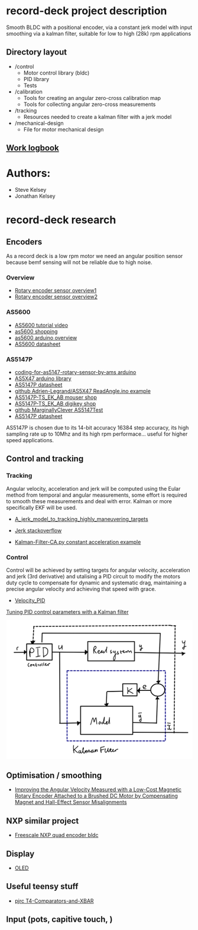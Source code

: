 # record-deck project description

Smooth BLDC with a positional encoder, via a constant jerk model with input smoothing via a kalman filter, suitable for low to high (28k) rpm applications

## Directory layout

- /control
    - Motor control library (bldc)
    - PID library
    - Tests
- /calibration
    - Tools for creating an angular zero-cross calibration map
    - Tools for collecting angular zero-cross measurements
- /tracking
    - Resources needed to create a kalman filter with a jerk model
- /mechanical-design
    - File for motor mechanical design

## [Work logbook](https://github.com/jk89/record-deck/blob/main/resources/log.pdf)

# Authors:
- Steve Kelsey
- Jonathan Kelsey

# record-deck research

## Encoders

As a record deck is a low rpm motor we need an angular position sensor because bemf sensing will not be reliable due to high noise.

### Overview
- [Rotary encoder sensor overview1](https://www.electronicproducts.com/absolute-position-sensing-the-key-to-better-brushless-dc-motor-control/)
- [Rotary encoder sensor overview2](https://www.seeedstudio.com/blog/2020/01/19/rotary-encoders-how-it-works-how-to-use-with-arduino/)

### AS5600
- [AS5600 tutorial video](https://www.youtube.com/watch?v=yvrpIYc9Ll8&ab_channel=CuriousScientist)
- [as5600 shopping](https://coolcomponents.co.uk/products/grove-12-bit-magnetic-rotary-position-sensor-encoder-as5600?currency=GBP&variant=29543511785533&utm_medium=cpc&utm_source=google&utm_campaign=Google%20Shopping&gclid=Cj0KCQjw-JyUBhCuARIsANUqQ_I9FStKhB8IkzvJTuQMaKLdNIeIcQSBaGcPF18BLhQgqsYaSaarSBcaAqASEALw_wcB)
- [as5600 arduino overview](https://curiousscientist.tech/blog/as5600-nema17-speed-and-position)
- [AS5600 datasheet](https://ams.com/documents/20143/36005/AS5600_DS000365_5-00.pdf)

### AS5147P
- [ coding-for-as5147-rotary-sensor-by-ams arduino](https://forum.arduino.cc/t/coding-for-as5147-rotary-sensor-by-ams/342631)
- [AS5X47 arduino library](https://github.com/Adrien-Legrand/AS5X47)
- [AS5147P datasheet](https://ams.com/documents/20143/36005/AS5147P_DS000328_2-00.pdf/847d41be-7afa-94ad-98c2-8617a5df5b6f)
- [github Adrien-Legrand/AS5X47 ReadAngle.ino example](https://github.com/Adrien-Legrand/AS5X47/blob/master/examples/ReadAngle/ReadAngle.ino)
- [AS5147P-TS_EK_AB mouser shop](https://www.mouser.co.uk/ProductDetail/ams/AS5147P-TS_EK_AB?qs=Rt6VE0PE%2FOfngSpzc2DH8w%3D%3D&mgh=1&vip=1&gclid=Cj0KCQjwm6KUBhC3ARIsACIwxBjypycJOODZLcuEXv6ZZNorVRH8abVcmWROeClnLvezKtGCmwOAK5UaArH_EALw_wcB)
- [AS5147P-TS_EK_AB digikey shop](https://www.digikey.co.uk/en/products/detail/ams/AS5147P-TS_EK_AB/5452349?utm_adgroup=General&utm_source=google&utm_medium=cpc&utm_campaign=Smart%20Shopping_Product_Zombie%20SKUs&utm_term=&productid=5452349&gclid=Cj0KCQjwm6KUBhC3ARIsACIwxBh5SEG6c91mfVuQ5gbXSg_R_VdLVSx8Lk0mh_X--0qedxmupdKV2ysaAiGNEALw_wcB)
- [github MarginallyClever AS5147Test](https://github.com/MarginallyClever/AS5147Test)
- [AS5147P datasheet](https://ams.com/documents/20143/36005/AS5147P_DS000328_2-00.pdf)

AS5147P is chosen due to its 14-bit accuracy 16384 step accuracy, its high sampling rate up to 10Mhz and its high rpm performace... useful for higher speed applications. 

## Control and tracking

### Tracking

Angular velocity, acceleration and jerk will be computed using the Eular method from temporal and angular measurements, some effort is required to smooth these measurements and deal with error. Kalman or more specifically EKF will be used.

- [A_jerk_model_to_tracking_highly_maneuvering_targets](https://www.researchgate.net/publication/3002819_A_jerk_model_to_tracking_highly_maneuvering_targets)
- [Jerk stackoverflow](https://dsp.stackexchange.com/questions/24847/wrong-estimation-of-derivatives-with-an-extended-kalman-filter)

- [Kalman-Filter-CA.py constant acceleration example](https://github.com/balzer82/Kalman/blob/master/Kalman-Filter-CA.py)

### Control

Control will be achieved by setting targets for angular velocity, acceleration and jerk (3rd derivative) and utalising a PID circuit to modify the motors duty cycle to compensate for dynamic and systematic drag, maintaining a precise angular velocity and achieving that speed with grace.

- [Velocity_PID](https://deltamotion.com/support/webhelp/rmctools/Controller_Features/Control_Modes/Velocity_PID.htm)

[Tuning PID control parameters with a Kalman filter](https://folk.ntnu.no/skoge/prost/proceedings/PID-2018/0064.PDF)

![image](https://github.com/jk89/record-deck/blob/main/resources/overview.png)

## Optimisation / smoothing

- [Improving the Angular Velocity Measured with a Low-Cost Magnetic Rotary Encoder Attached to a Brushed DC Motor by Compensating Magnet and Hall-Effect Sensor Misalignments](https://www.mdpi.com/1424-8220/21/14/4763)

## NXP similar project

- [Freescale NXP quad encoder bldc](https://www.nxp.com/docs/en/application-note/AN1961.pdf)

## Display

- [OLED](https://www.youtube.com/watch?v=QIR3VQ-qO94&ab_channel=ElectronicClinic)

## Useful teensy stuff

- [pjrc T4-Comparators-and-XBAR](https://forum.pjrc.com/threads/57359-T4-Comparators-and-XBAR)

## Input (pots, capitive touch, )
